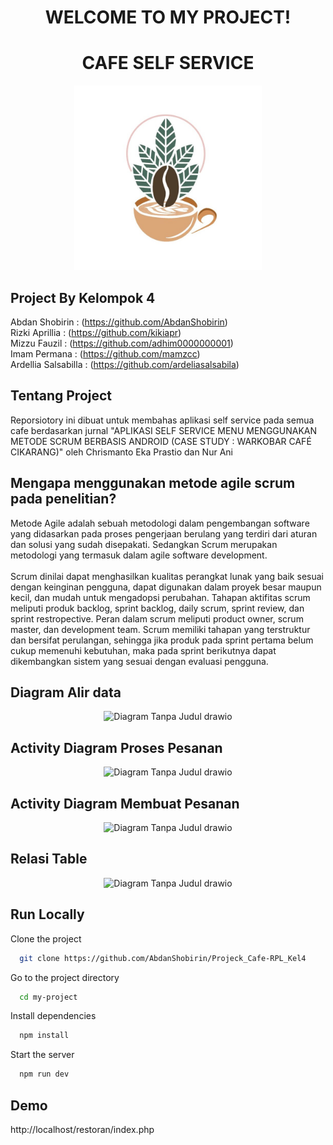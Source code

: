 <h1 align="center">WELCOME TO MY PROJECT!</h1>
<h1 align="center">CAFE SELF SERVICE</h1>
<p align="center">
  <img src="template/masuk/images/cafe.jpg" alt="Logo" width="300"><br>
</p>

## Project By Kelompok 4
Abdan Shobirin : (https://github.com/AbdanShobirin) <br>
Rizki Aprillia : (https://github.com/kikiapr)<br>
Mizzu Fauzil : (https://github.com/adhim0000000001)<br>
Imam Permana : (https://github.com/mamzcc)<br>
Ardellia Salsabilla : (https://github.com/ardeliasalsabila)<br>

## Tentang Project
Reporsiotory ini dibuat untuk membahas aplikasi self service pada semua cafe berdasarkan jurnal "APLIKASI SELF SERVICE MENU MENGGUNAKAN METODE
SCRUM BERBASIS ANDROID (CASE STUDY : WARKOBAR CAFÉ CIKARANG)" oleh Chrismanto Eka Prastio dan Nur Ani

## Mengapa menggunakan metode agile scrum pada penelitian?
Metode Agile adalah sebuah metodologi dalam pengembangan software yang didasarkan pada proses pengerjaan berulang yang terdiri dari aturan dan solusi yang sudah disepakati. Sedangkan Scrum merupakan metodologi yang termasuk dalam agile software development. <br> <br>
Scrum dinilai dapat menghasilkan kualitas perangkat lunak yang baik sesuai dengan keinginan pengguna, dapat digunakan dalam proyek besar maupun kecil, dan mudah untuk mengadopsi perubahan. Tahapan aktifitas scrum meliputi produk backlog, sprint backlog, daily scrum, sprint review, dan sprint restropective. Peran dalam scrum meliputi product owner, scrum master, dan development team. Scrum memiliki tahapan yang terstruktur dan bersifat perulangan, sehingga jika produk pada sprint pertama belum cukup memenuhi kebutuhan, maka pada sprint berikutnya dapat dikembangkan sistem yang sesuai dengan evaluasi pengguna.

## Diagram Alir data
<p align="center">
  <img src="https://github.com/user-attachments/assets/adacfb49-f499-4260-ac3f-ac98e5cb7d28" alt="Diagram Tanpa Judul drawio" width="500">
</p>

## Activity Diagram Proses Pesanan
<p align="center">
  <img src="https://github.com/user-attachments/assets/d3baf16b-7d7b-4715-8c3b-54389f76815c" alt="Diagram Tanpa Judul drawio" width="500">
</p>

## Activity Diagram Membuat Pesanan
<p align="center">
  <img src="https://github.com/user-attachments/assets/b282cf7c-538e-4b1c-b838-f23c710f8324" alt="Diagram Tanpa Judul drawio" width="500">
</p>

## Relasi Table
<p align="center">
  <img src="database/relasi.ong" alt="Diagram Tanpa Judul drawio" width="500">
</p>

## Run Locally

Clone the project

```bash
  git clone https://github.com/AbdanShobirin/Projeck_Cafe-RPL_Kel4
```

Go to the project directory

```bash
  cd my-project
```

Install dependencies

```bash
  npm install
```

Start the server

```bash
  npm run dev
```


## Demo

http://localhost/restoran/index.php
